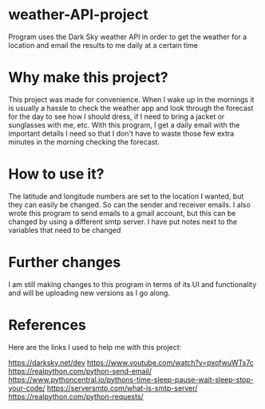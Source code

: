 # weather-API-project
Program uses the Dark Sky weather API in order to get the weather for a location and email the results to me daily at a certain time

# Why make this project?
This project was made for convenience. When I wake up in the mornings it is usually a hassle to check the weather app and look through the forecast for the day to see how I should dress, if I need to bring a jacket or sunglasses with me, etc. With this program, I get a daily email with the important details I need so that I don't have to waste those few extra minutes in the morning checking the forecast.

# How to use it?
The latitude and longitude numbers are set to the location I wanted, but they can easily be changed. So can the sender and receiver emails. I also wrote this program to send emails to a gmail account, but this can be changed by using a different smtp server. I have put notes next to the variables that need to be changed

# Further changes
I am still making changes to this program in terms of its UI and functionality and will be uploading new versions as I go along. 

# References
Here are the links I used to help me with this project:

https://darksky.net/dev
https://www.youtube.com/watch?v=pxofwuWTs7c
https://realpython.com/python-send-email/
https://www.pythoncentral.io/pythons-time-sleep-pause-wait-sleep-stop-your-code/
https://serversmtp.com/what-is-smtp-server/	
https://realpython.com/python-requests/
